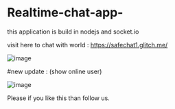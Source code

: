 # Realtime-chat-app-
this application is build in nodejs and socket.io

visit here to chat with world : https://safechat1.glitch.me/

![image](https://user-images.githubusercontent.com/49394996/186816570-cad2fd71-486a-4571-96f2-875c9a2f54a6.png)

#new update :  (show online user)



![image](https://user-images.githubusercontent.com/49394996/196019670-da377b03-36d2-49dc-9c4c-cd2a3a730600.png)

Please if you like this than follow us.
